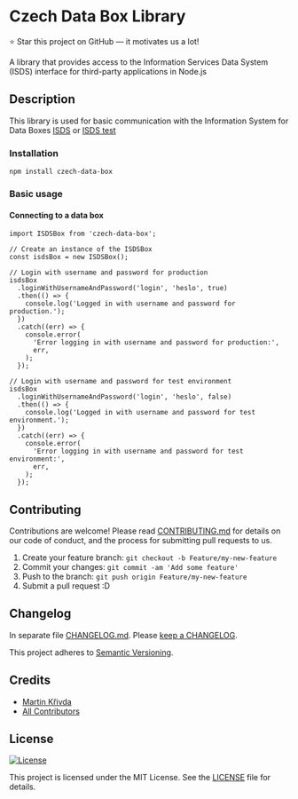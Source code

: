 # Czech Data Box Library

⭐ Star this project on GitHub — it motivates us a lot!

A library that provides access to the Information Services Data System (ISDS) interface for third-party applications in Node.js

## Description

This library is used for basic communication with the Information System for Data Boxes [ISDS](https://mojedatovaschranka.cz/) or [ISDS test](https://czebox.cz/)

### Installation

`npm install czech-data-box`

### Basic usage

#### Connecting to a data box

```node
import ISDSBox from 'czech-data-box';

// Create an instance of the ISDSBox
const isdsBox = new ISDSBox();

// Login with username and password for production
isdsBox
  .loginWithUsernameAndPassword('login', 'heslo', true)
  .then(() => {
    console.log('Logged in with username and password for production.');
  })
  .catch((err) => {
    console.error(
      'Error logging in with username and password for production:',
      err,
    );
  });

// Login with username and password for test environment
isdsBox
  .loginWithUsernameAndPassword('login', 'heslo', false)
  .then(() => {
    console.log('Logged in with username and password for test environment.');
  })
  .catch((err) => {
    console.error(
      'Error logging in with username and password for test environment:',
      err,
    );
  });
```

## Contributing

Contributions are welcome! Please read [CONTRIBUTING.md](./CONTRIBUTING.md) for details on our code of conduct, and the process for submitting pull requests to us.

1. Create your feature branch: `git checkout -b Feature/my-new-feature`
2. Commit your changes: `git commit -am 'Add some feature'`
3. Push to the branch: `git push origin Feature/my-new-feature`
4. Submit a pull request :D

## Changelog

In separate file [CHANGELOG.md](CHANGELOG.md). Please [keep a CHANGELOG](https://keepachangelog.com/).

This project adheres to [Semantic Versioning](https://semver.org/).

## Credits

- [Martin Křivda](https://github.com/martinkrivda)
- [All Contributors](https://github.com/martinkrivda/czech-data-box/graphs/contributors)

## License

[![License](https://img.shields.io/badge/license-MIT-blue.svg)](/LICENSE)

This project is licensed under the MIT License. See the [LICENSE](/LICENSE) file for details.
